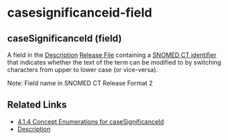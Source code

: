 # casesignificanceid-field

## caseSignificanceId (field)

A field in the [Description](https://confluence.ihtsdotools.org/display/DOCGLOSS/Description) [Release File](https://confluence.ihtsdotools.org/display/DOCGLOSS/Release+File) containing a [SNOMED CT identifier](https://confluence.ihtsdotools.org/display/DOCGLOSS/SNOMED+CT+identifier) that indicates whether the text of the term can be modified to by switching characters from upper to lower case (or vice-versa).

Note: Field name in SNOMED CT Release Format 2

## Related Links

* [4.1.4 Concept Enumerations for caseSignificanceId](../../pages/createpage.action)
* [Description](https://confluence.ihtsdotools.org/display/DOCRELFMT/Description+file)

